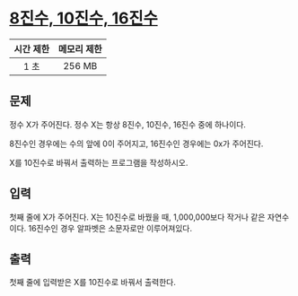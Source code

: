 # [8진수, 10진수, 16진수](https://www.acmicpc.net/problem/11816)

| 시간 제한 | 메모리 제한 |
| :-------: | :---------: |
| 1 초      | 256 MB      |

## 문제

정수 X가 주어진다. 정수 X는 항상 8진수, 10진수, 16진수 중에 하나이다.

8진수인 경우에는 수의 앞에 0이 주어지고, 16진수인 경우에는 0x가 주어진다.

X를 10진수로 바꿔서 출력하는 프로그램을 작성하시오.


## 입력

첫째 줄에 X가 주어진다. X는 10진수로 바꿨을 때, 1,000,000보다 작거나 같은 자연수이다. 16진수인 경우 알파벳은 소문자로만 이루어져있다.


## 출력

첫째 줄에 입력받은 X를 10진수로 바꿔서 출력한다.

